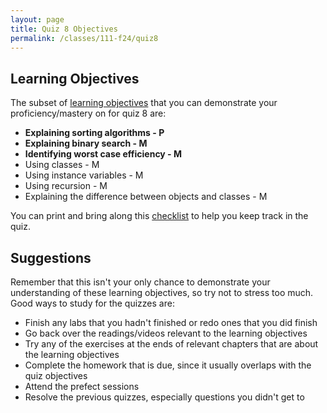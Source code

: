 ```yaml
---
layout: page
title: Quiz 8 Objectives
permalink: /classes/111-f24/quiz8
---
```


## Learning Objectives
The subset of [learning objectives](quizzes-overview) that you can demonstrate your proficiency/mastery on for quiz 8 are:

* **Explaining sorting algorithms - P**
* **Explaining binary search - M**
* **Identifying worst case efficiency - M**
* Using classes - M
* Using instance variables - M
* Using recursion - M
* Explaining the difference between objects and classes - M

You can print and bring along this [checklist](https://docs.google.com/document/d/1-gwj6uj2Ya96GxxXa36fCiteQIHRJbyC5nCOMW3uIMI/edit?usp=sharing) to help you keep track in the quiz.

## Suggestions
Remember that this isn't your only chance to demonstrate your understanding of these learning objectives, so try not to stress too much.
Good ways to study for the quizzes are:
* Finish any labs that you hadn't finished or redo ones that you did finish
* Go back over the readings/videos relevant to the learning objectives
* Try any of the exercises at the ends of relevant chapters that are about the learning objectives
* Complete the homework that is due, since it usually overlaps with the quiz objectives
* Attend the prefect sessions
* Resolve the previous quizzes, especially questions you didn't get to